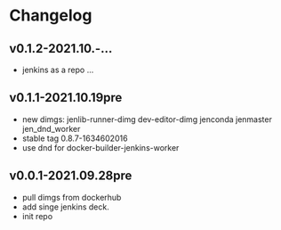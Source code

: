 # Changelog

## v0.1.2-2021.10.-...

- jenkins as a repo ...

## v0.1.1-2021.10.19pre

- new dimgs: jenlib-runner-dimg  dev-editor-dimg  jenconda  jenmaster  jen_dnd_worker
- stable tag 0.8.7-1634602016
- use dnd for docker-builder-jenkins-worker

## v0.0.1-2021.09.28pre

- pull dimgs from dockerhub
- add singe jenkins deck.
- init repo